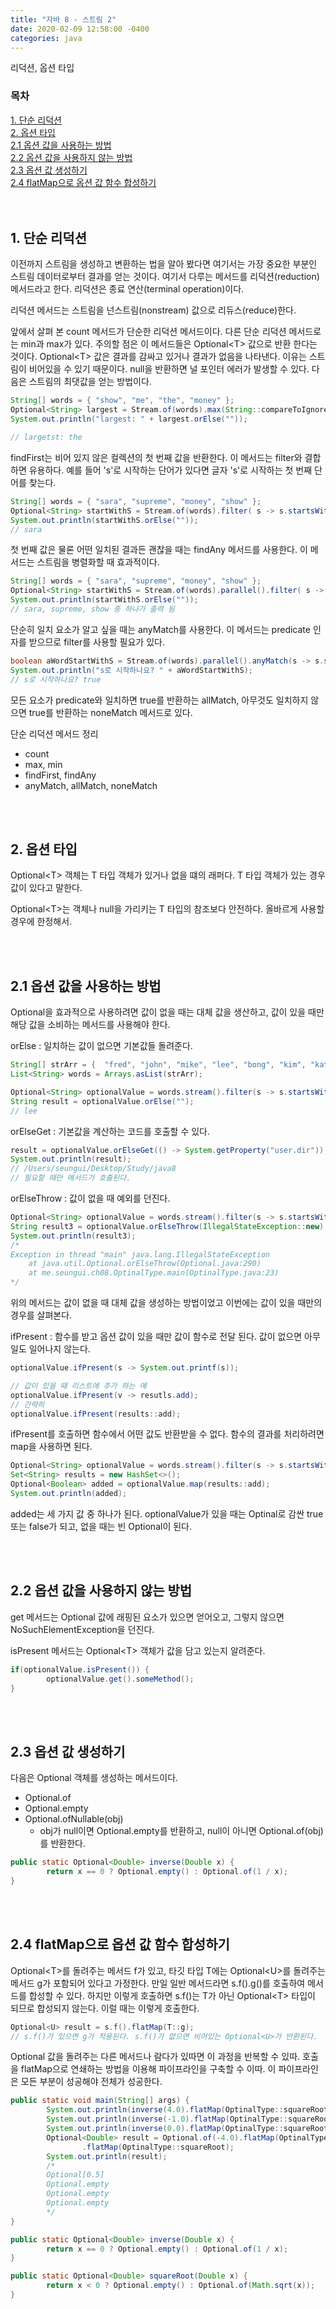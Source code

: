 ```yaml
---
title: "자바 8 - 스트림 2"
date: 2020-02-09 12:58:00 -0400
categories: java
---
```


리덕션, 옵션 타입

### 목차
[1. 단순 리덕션](#1-단순-리덕션)<br>
[2. 옵션 타입](#2-옵션-타입)<br>
[2.1 옵션 값을 사용하는 방법](#21-옵션-값을-사용하는-방법)<br>
[2.2 옵션 값을 사용하지 않는 방법](#22-옵션-값을-사용하지-않는-방법)<br>
[2.3 옵션 값 생성하기](#23-옵션-값-생성하기)<br>
[2.4 flatMap으로 옵션 값 함수 합성하기](#24-flatmap으로-옵션-값-함수-합성하기)<br>
<br><br>


## 1. 단순 리덕션

이전까지 스트림을 생성하고 변환하는 법을 알아 봤다면 여기서는 가장 중요한 부분인 스트림 데이터로부터 결과를 얻는 것이다. 여기서 다루는 메서드를 리덕션(reduction) 메서드라고 한다. 리덕션은 종료 연산(terminal operation)이다. 

리덕션 메서드는 스트림을 넌스트림(nonstream) 값으로 리듀스(reduce)한다.

앞에서 살펴 본 count 메서드가 단순한 리덕션 메서드이다. 다른 단순 리덕션 메서드로는 min과 max가 있다. 주의할 점은 이 메서드들은 Optional&lt;T&gt; 값으로 반환 한다는 것이다. Optional&lt;T&gt; 값은 결과를 감싸고 있거나 결과가 없음을 나타낸다. 이유는 스트림이 비어있을 수 있기 때문이다. null을 반환하면 널 포인터 에러가 발생할 수 있다. 다음은 스트림의 최댓값을 얻는 방법이다.

```java
String[] words = { "show", "me", "the", "money" };
Optional<String> largest = Stream.of(words).max(String::compareToIgnoreCase);
System.out.println("largest: " + largest.orElse(""));

// largetst: the
```

findFirst는 비어 있지 않은 컬렉션의 첫 번째 값을 반환한다. 이 메서드는 filter와 결합하면 유용하다. 예를 들어 's'로 시작하는 단어가 있다면 글자 's'로 시작하는 첫 번째 단어를 찾는다.

```java
String[] words = { "sara", "supreme", "money", "show" };
Optional<String> startWithS = Stream.of(words).filter( s -> s.startsWith("s")).findFirst();
System.out.println(startWithS.orElse(""));
// sara
```

첫 번째 값은 물론 어떤 일치된 결과든 괜찮을 때는 findAny 메서드를 사용한다. 이 메서드는 스트림을 병렬화할 때 효과적이다.

```java
String[] words = { "sara", "supreme", "money", "show" };
Optional<String> startWithS = Stream.of(words).parallel().filter( s -> s.startsWith("s")).findAny();
System.out.println(startWithS.orElse(""));
// sara, supreme, show 중 하나가 출력 됨
```

단순히 일치 요소가 알고 싶을 때는 anyMatch를 사용한다. 이 메서드는 predicate 인자를 받으므로 filter를 사용할 필요가 있다.

```java
boolean aWordStartWithS = Stream.of(words).parallel().anyMatch(s -> s.startsWith("s"));
System.out.println("s로 시작하나요? " + aWordStartWithS);
// s로 시작하나요? true
```
모든 요소가 predicate와 일치하면 true를 반환하는 allMatch, 아무것도 일치하지 않으면 true를 반환하는 noneMatch 메서드로 있다.



단순 리덕션 메서드 정리
- count
- max, min
- findFirst, findAny
- anyMatch, allMatch, noneMatch

<br><br>

## 2. 옵션 타입

Optional&lt;T&gt; 객체는 T 타입 객체가 있거나 없을 떄의 래퍼다. T 타입 객체가 있는 경우 값이 있다고 말한다. 

Optional&lt;T&gt;는 객체나 null을 가리키는 T 타입의 참조보다 안전하다. 올바르게 사용할 경우에 한정해서.

<br><br>

## 2.1 옵션 값을 사용하는 방법

Optional을 효과적으로 사용하려면 값이 없을 때는 대체 값을 생산하고, 값이 있을 때만 해당 값을 소비하는 메서드를 사용해야 한다.

orElse : 일치하는 값이 없으면 기본값들 돌려준다.
```java
String[] strArr = {  "fred", "john", "mike", "lee", "bong", "kim", "kate", "sanchez", "gerrard", "humbahumba" };
List<String> words = Arrays.asList(strArr);

Optional<String> optionalValue = words.stream().filter(s -> s.startsWith("l")).findFirst();
String result = optionalValue.orElse("");
// lee
```

orElseGet : 기본값을 계산하는 코드를 호출할 수 있다.
```java
result = optionalValue.orElseGet(() -> System.getProperty("user.dir"));
System.out.println(result);
// /Users/seungui/Desktop/Study/java8
// 필요할 때만 메서드가 호출된다.
```

orElseThrow : 값이 없을 때 예외를 던진다.
```java
Optional<String> optionalValue = words.stream().filter(s -> s.startsWith("x")).findFirst();
String result3 = optionalValue.orElseThrow(IllegalStateException::new);
System.out.println(result3);
/*
Exception in thread "main" java.lang.IllegalStateException
	at java.util.Optional.orElseThrow(Optional.java:290)
	at me.seungui.ch08.OptinalType.main(OptinalType.java:23)
*/
```

위의 메서드는 값이 없을 때 대체 값을 생성하는 방법이었고 이번에는 값이 있을 때만의 경우를 살펴본다.

ifPresent : 함수를 받고 옵션 값이 있을 때만 값이 함수로 전달 된다. 값이 없으면 아무일도 일어나지 않는다.
```java
optionalValue.ifPresent(s -> System.out.printf(s));

// 값이 있을 떄 리스트에 추가 하는 예
optionalValue.ifPresent(v -> resutls.add);
// 간략히
optionalValue.ifPresent(results::add);
```

ifPresent를 호출하면 함수에서 어떤 값도 반환받을 수 없다. 함수의 결과를 처리하려면 map을 사용하면 된다.
```java
Optional<String> optionalValue = words.stream().filter(s -> s.startsWith("s")).findFirst();
Set<String> results = new HashSet<>();
Optional<Boolean> added = optionalValue.map(results::add);
System.out.println(added);
```
added는 세 가지 값 중 하나가 된다. optionalValue가 있을 때는 Optinal로 감싼 true 또는 false가 되고, 없을 때는 빈 Optional이 된다.


<br><br>

## 2.2 옵션 값을 사용하지 않는 방법

get 메서드는 Optional 값에 래핑된 요소가 있으면 얻어오고, 그렇지 않으면 NoSuchElementException을 던진다.

isPresent 메서드는 Optional&lt;T&gt; 객체가 값을 담고 있는지 알려준다.
```java
if(optionalValue.isPresent()) {
        optionalValue.get().someMethod();
}
```

<br><br>

## 2.3 옵션 값 생성하기

다음은 Optional 객체를 생성하는 메서드이다.
- Optional.of
- Optional.empty
- Optional.ofNullable(obj)
  - obj가 null이면 Optional.empty를 반환하고, null이 아니면 Optional.of(obj)를 반환한다.

```java
public static Optional<Double> inverse(Double x) {
        return x == 0 ? Optional.empty() : Optional.of(1 / x);
}
```

<br><br>

## 2.4 flatMap으로 옵션 값 함수 합성하기

Optional&lt;T&gt;를 돌려주는 메서드 f가 있고, 타깃 타입 T에는 Optional&lt;U&gt;를 돌려주는 메서드 g가 포함되어 있다고 가정한다. 만일 일반 메서드라면 s.f().g()를 호출하여 메서드를 합성할 수 있다. 하지만 이렇게 호출하면 s.f()는 T가 아닌 Optional&lt;T&gt; 타입이 되므로 합성되지 않는다. 이럴 때는 이렇게 호출한다.

```java
Optional<U> result = s.f().flatMap(T::g);
// s.f()가 있으면 g가 적용된다. s.f()가 없으면 비어있는 Optional<U>가 반환된다.
```

Optional 값을 돌려주는 다른 메서드나 람다가 있따면 이 과정을 반복할 수 있따. 호출을 flatMap으로 연쇄하는 방법을 이용해 파이프라인을 구축할 수 이따. 이 파이프라인은 모든 부분이 성공해야 전체가 성공한다.

```java
public static void main(String[] args) {
        System.out.println(inverse(4.0).flatMap(OptinalType::squareRoot));
        System.out.println(inverse(-1.0).flatMap(OptinalType::squareRoot));
        System.out.println(inverse(0.0).flatMap(OptinalType::squareRoot));
        Optional<Double> result = Optional.of(-4.0).flatMap(OptinalType::inverse)
                .flatMap(OptinalType::squareRoot);
        System.out.println(result);
        /*
        Optional[0.5]
        Optional.empty
        Optional.empty
        Optional.empty
        */
}

public static Optional<Double> inverse(Double x) {
        return x == 0 ? Optional.empty() : Optional.of(1 / x);
}

public static Optional<Double> squareRoot(Double x) {
        return x < 0 ? Optional.empty() : Optional.of(Math.sqrt(x));
}
```


<br><br>